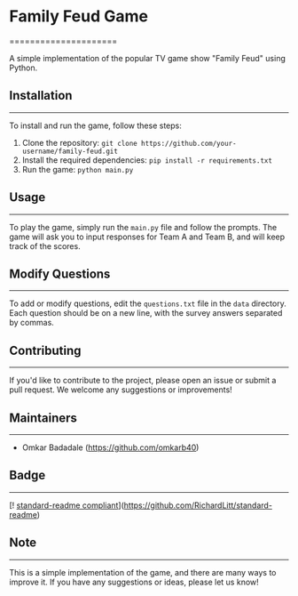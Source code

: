 # Family Feud Game
=====================

A simple implementation of the popular TV game show "Family Feud" using Python.

## Installation
---------------

To install and run the game, follow these steps:

1. Clone the repository: `git clone https://github.com/your-username/family-feud.git`
2. Install the required dependencies: `pip install -r requirements.txt`
3. Run the game: `python main.py`

## Usage
-----

To play the game, simply run the `main.py` file and follow the prompts. The game will ask you to input responses for Team A and Team B, and will keep track of the scores.

## Modify Questions
-----------------

To add or modify questions, edit the `questions.txt` file in the `data` directory. Each question should be on a new line, with the survey answers separated by commas.

## Contributing
--------------

If you'd like to contribute to the project, please open an issue or submit a pull request. We welcome any suggestions or improvements!

## Maintainers
-------------

* Omkar Badadale (https://github.com/omkarb40)

## Badge
------

[! [standard-readme compliant](https://img.shields.io/badge/readme%20style-standard-brightgreen.svg?style=flat-square)](https://github.com/RichardLitt/standard-readme)

## Note
-----

This is a simple implementation of the game, and there are many ways to improve it. If you have any suggestions or ideas, please let us know!

